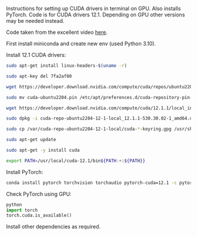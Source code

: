 Instructions for setting up CUDA drivers in terminal on GPU. Also installs PyTorch. Code is for CUDA drivers 12.1. Depending on GPU other versions may be needed instead.

Code taken from the excellent video [here](https://youtu.be/ttxtV966jyQ?t=966&feature=shared).

First install miniconda and create new env (used Python 3.10).

Install 12.1 CUDA drivers:
```bash
sudo apt-get install linux-headers-$(uname -r)

sudo apt-key del 7fa2af80

wget https://developer.download.nvidia.com/compute/cuda/repos/ubuntu2204/x86_64/cuda-ubuntu2204.pin

sudo mv cuda-ubuntu2204.pin /etc/apt/preferences.d/cuda-repository-pin-600

wget https://developer.download.nvidia.com/compute/cuda/12.1.1/local_installers/cuda-repo-ubuntu2204-12-1-local_12.1.1-530.30.02-1_amd64.deb

sudo dpkg -i cuda-repo-ubuntu2204-12-1-local_12.1.1-530.30.02-1_amd64.deb

sudo cp /var/cuda-repo-ubuntu2204-12-1-local/cuda-*-keyring.gpg /usr/share/keyrings/

sudo apt-get update

sudo apt-get -y install cuda

export PATH=/usr/local/cuda-12.1/bin${PATH:+:${PATH}}
```

Install PyTorch:
```bash
conda install pytorch torchvision torchaudio pytorch-cuda=12.1 -c pytorch -c nvidia
```

Check PyTorch using GPU:
```python
python
import torch
torch.cuda.is_available()
```

Install other dependencies as required.
